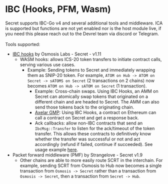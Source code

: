 # IBC (Hooks, PFM, Wasm)

Secret supports IBC-Go v4 and several additional tools and middleware. ICA is supported but functions are not yet enabled nor is the host module live, if you need this please reach out to the Devrel team via discord or Telegram.\
\
Tools supported:

* [IBC hooks](../../development-concepts/ibc/ibc-hooks/) by Osmosis Labs -  Secret - v1.11
  * WASM hooks: allows ICS-20 token transfers to initiate contract calls, serving various use cases.
    * Example: Sending tokens to Secret and immediately wrapping them as SNIP-20 token. For example, `ATOM on Hub -> ATOM on Secret -> sATOMS on Secret` (2 transactions on 2 chains) now becomes `ATOM on Hub -> sATOM on Secret` (1 transaction).
      * Example: Cross-chain swaps. Using IBC Hooks, an AMM on Secret can atomically swap tokens that originated on a different chain and are headed to Secret. The AMM can also send those tokens back to the originating chain.
      * [Axelar GMP](https://docs.axelar.dev/dev/general-message-passing/overview): Using IBC Hooks, a contract on Ethereum can call a contract on Secret and get a response back.
      * Ack callbacks: allow non-IBC contracts that send an `IbcMsg::Transfer` to listen for the ack/timeout of the token transfer. This allows these contracts to definitively know whether the transfer was successful or not and act accordingly (refund if failed, continue if succeeded). See usage example [here](https://github.com/scrtlabs/secret.js/blob/4293219/test/ibc-hooks-contract/src/contract.rs#L47-L91).
* Packet forward middleware (PMF) by Strangelove - Secret v1.9
  * Other chains are able to more easily route SCRT in the interchain. For example, sending SCRT from Osmosis to Hub now becomes a single transaction from `Osmosis -> Secret` rather than a transaction from `Osmosis -> Secret`, then a transaction from `Secret -> Hub`.
